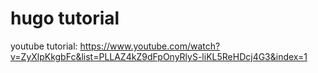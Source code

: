 # hugo tutorial 

youtube tutorial: https://www.youtube.com/watch?v=ZyXlpKkgbFc&list=PLLAZ4kZ9dFpOnyRlyS-liKL5ReHDcj4G3&index=1

